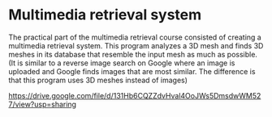 # Multimedia retrieval system
 
The practical part of the multimedia retrieval course consisted of creating a multimedia retrieval system. This program analyzes a 3D mesh and finds 3D meshes in its database that resemble the input mesh as much as possible. (It is similar to a reverse image search on Google where an image is uploaded and Google finds images that are most similar. The difference is that this program uses 3D meshes instead of images) <br>

https://drive.google.com/file/d/131Hb6CQZZdvHval4OoJWs5DmsdwWM527/view?usp=sharing
